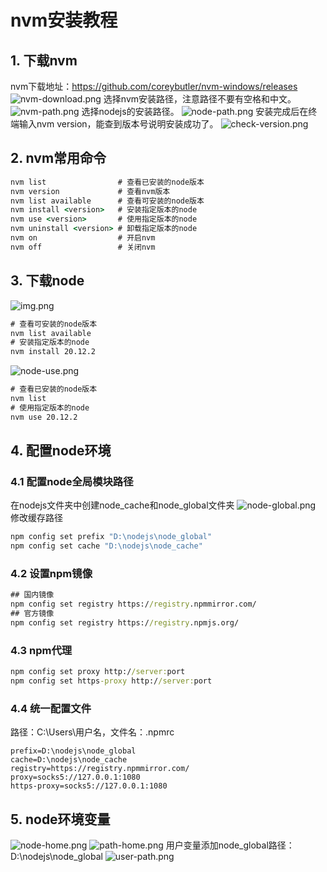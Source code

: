# nvm安装教程
## 1. 下载nvm
nvm下载地址：https://github.com/coreybutler/nvm-windows/releases
![nvm-download.png](static/nvm-install/download.png)
选择nvm安装路径，注意路径不要有空格和中文。
![nvm-path.png](static/nvm-install/nvm-path.png)
选择nodejs的安装路径。
![node-path.png](static/nvm-install/node-path.png)
安装完成后在终端输入nvm version，能查到版本号说明安装成功了。
![check-version.png](static/nvm-install/check-version.png)
## 2. nvm常用命令

```cmd
nvm list                # 查看已安装的node版本
nvm version             # 查看nvm版本
nvm list available      # 查看可安装的node版本
nvm install <version>   # 安装指定版本的node
nvm use <version>       # 使用指定版本的node
nvm uninstall <version> # 卸载指定版本的node
nvm on                  # 开启nvm
nvm off                 # 关闭nvm
```

## 3. 下载node
![img.png](static/nvm-install/node-install.png)
```cmd
# 查看可安装的node版本
nvm list available
# 安装指定版本的node
nvm install 20.12.2
```
![node-use.png](static/nvm-install/node-use.png)
```cmd
# 查看已安装的node版本
nvm list
# 使用指定版本的node
nvm use 20.12.2
```
## 4. 配置node环境

### 4.1 配置node全局模块路径
在nodejs文件夹中创建node_cache和node_global文件夹
![node-global.png](static/nvm-install/node-global.png)
修改缓存路径
```cmd
npm config set prefix "D:\nodejs\node_global"
npm config set cache "D:\nodejs\node_cache" 
```
### 4.2 设置npm镜像
```cmd
## 国内镜像
npm config set registry https://registry.npmmirror.com/
## 官方镜像
npm config set registry https://registry.npmjs.org/
```
### 4.3 npm代理
```cmd
npm config set proxy http://server:port
npm config set https-proxy http://server:port
```
### 4.4 统一配置文件
路径：C:\Users\用户名，文件名：.npmrc
```text
prefix=D:\nodejs\node_global
cache=D:\nodejs\node_cache
registry=https://registry.npmmirror.com/
proxy=socks5://127.0.0.1:1080
https-proxy=socks5://127.0.0.1:1080
```
## 5. node环境变量
![node-home.png](static/nvm-install/node-home.png)
![path-home.png](static/nvm-install/path-home.png)
用户变量添加node_global路径：D:\nodejs\node_global
![user-path.png](static/nvm-install/user-path.png)